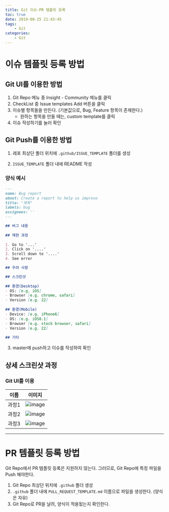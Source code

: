 ```yaml
---
title: Git 이슈·PR 템플릿 등록
toc: true
date: 2019-08-25 21:43:45
tags:
    - Git
categories:
    - Git
---
```


# 이슈 템플릿 등록 방법

## Git UI를 이용한 방법

1. Git Repo 메뉴 중 Insight - Community 메뉴를 클릭
2. CheckList 중  Issue templates Add 버튼을 클릭
3. 이슈별 항목들을 만든다. (기본값으로, Bug, Feature 항목이 존재한다.)
   - 원하는 항목을 만들 때는, custom template를 클릭
4. 이슈 작성하기를 눌러 확인



## Git Push를 이용한 방법

1. 레포 최상단 폴더 위치에  `.github/ISSUE_TEMPLATE` 폴더를 생성

2. `ISSUE_TEMPLATE` 폴더 내에 README 작성

### 양식 예시

```markdown
---
name: Bug report
about: Create a report to help us improve
title: "제목"
labels: bug
assignees: ''
---

## 버그 내용
 
## 재현 과정
 
1. Go to '...'
2. Click on '....'
3. Scroll down to '....'
4. See error

## 우려 사항

## 스크린샷 
 
## 환경(Desktop)
- OS: [e.g. iOS]
- Browser [e.g. chrome, safari]
- Version [e.g. 22]
 
## 환경(Mobile)
- Device: [e.g. iPhone6]
- OS: [e.g. iOS8.1]
- Browser [e.g. stock browser, safari]
- Version [e.g. 22]
 
## 기타
```

3. master에 push하고 이슈를 작성하여 확인

## 상세 스크린샷 과정

### Git UI를 이용

| 이름  | 이미지                                                       |
| ----- | ------------------------------------------------------------ |
| 과정1 | ![image](https://user-images.githubusercontent.com/26294469/63650306-3167af80-c784-11e9-979d-0f4ee6d4edae.png) |
| 과정2 | ![image](https://user-images.githubusercontent.com/26294469/63650325-712e9700-c784-11e9-90ee-4d3802444503.png) |
| 과정3 | ![image](https://user-images.githubusercontent.com/26294469/63650334-89061b00-c784-11e9-8825-86bbc22899b5.png) |

-----------

# PR 템플릿 등록 방법

Git Repo에서 PR 템플릿 등록은 지원하지 않는다. 그러므로, Git Repo에 특정 파일을 Push 해야한다.

1. Git Repo 최상단 위치에 `.github` 폴더 생성
2. `.github` 폴더 내에 `PULL_REQUEST_TEMPLATE.md` 이름으로 파일을 생성한다. (양식은 자유)
3. Git Repo로 PR을 날려, 양식이 적용됬는지 확인한다.